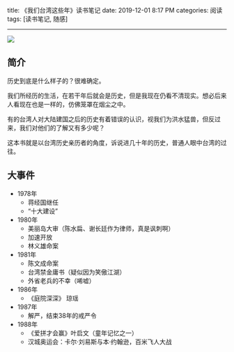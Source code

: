 title: 《我们台湾这些年》读书笔记
date: 2019-12-01 8:17 PM
categories: 阅读
tags: [读书笔记, 随感]

---

![](http://image.runjf.com/mweb/2019-12-01-15752068894466.jpg)


## 简介
历史到底是什么样子的？很难确定。

我们所经历的生活，在若干年后就会是历史，但是我现在仍看不清现实。想必后来人看现在也是一样的，仿佛笼罩在烟尘之中。

有的台湾人对大陆建国之后的历史有着错误的认识，视我们为洪水猛兽，但反过来，我们对他们的了解又有多少呢？ 

这本书就是以台湾历史亲历者的角度，诉说进几十年的历史，普通人眼中台湾的过往。

<!--more-->

## 大事件
- 1978年 
	- 蒋经国继任 
	- “十大建设”
- 1980年 
	- 美丽岛大审（陈水扁、谢长廷作为律师，真是讽刺啊） 
	- 加速开放 
	- 林义雄命案
- 1981年
	- 陈文成命案 
	- 台湾禁金庸书（疑似因为笑傲江湖）
	- 外省老兵的不幸（唏嘘）
- 1986年
	- 《庭院深深》 琼瑶
- 1987年
	- 解严，结束38年的戒严令
- 1988年
	- 《爱拼才会赢》叶启文（童年记忆之一）
	- 汉城奥运会：卡尔·刘易斯与本·约翰逊，百米飞人大战

